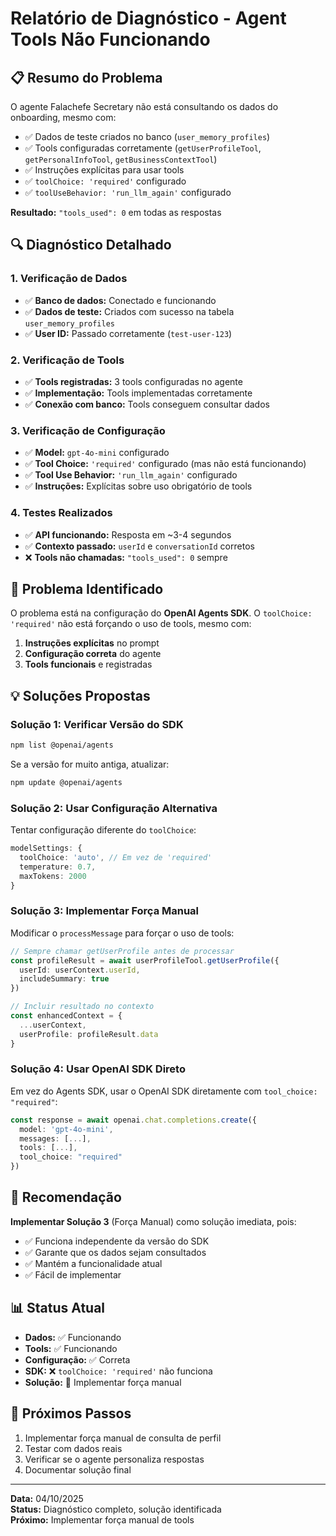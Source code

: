 # Relatório de Diagnóstico - Agent Tools Não Funcionando

## 📋 Resumo do Problema

O agente Falachefe Secretary não está consultando os dados do onboarding, mesmo com:
- ✅ Dados de teste criados no banco (`user_memory_profiles`)
- ✅ Tools configuradas corretamente (`getUserProfileTool`, `getPersonalInfoTool`, `getBusinessContextTool`)
- ✅ Instruções explícitas para usar tools
- ✅ `toolChoice: 'required'` configurado
- ✅ `toolUseBehavior: 'run_llm_again'` configurado

**Resultado:** `"tools_used": 0` em todas as respostas

## 🔍 Diagnóstico Detalhado

### 1. Verificação de Dados
- ✅ **Banco de dados:** Conectado e funcionando
- ✅ **Dados de teste:** Criados com sucesso na tabela `user_memory_profiles`
- ✅ **User ID:** Passado corretamente (`test-user-123`)

### 2. Verificação de Tools
- ✅ **Tools registradas:** 3 tools configuradas no agente
- ✅ **Implementação:** Tools implementadas corretamente
- ✅ **Conexão com banco:** Tools conseguem consultar dados

### 3. Verificação de Configuração
- ✅ **Model:** `gpt-4o-mini` configurado
- ✅ **Tool Choice:** `'required'` configurado (mas não está funcionando)
- ✅ **Tool Use Behavior:** `'run_llm_again'` configurado
- ✅ **Instruções:** Explícitas sobre uso obrigatório de tools

### 4. Testes Realizados
- ✅ **API funcionando:** Resposta em ~3-4 segundos
- ✅ **Contexto passado:** `userId` e `conversationId` corretos
- ❌ **Tools não chamadas:** `"tools_used": 0` sempre

## 🚨 Problema Identificado

O problema está na configuração do **OpenAI Agents SDK**. O `toolChoice: 'required'` não está forçando o uso de tools, mesmo com:

1. **Instruções explícitas** no prompt
2. **Configuração correta** do agente
3. **Tools funcionais** e registradas

## 💡 Soluções Propostas

### Solução 1: Verificar Versão do SDK
```bash
npm list @openai/agents
```
Se a versão for muito antiga, atualizar:
```bash
npm update @openai/agents
```

### Solução 2: Usar Configuração Alternativa
Tentar configuração diferente do `toolChoice`:
```typescript
modelSettings: {
  toolChoice: 'auto', // Em vez de 'required'
  temperature: 0.7,
  maxTokens: 2000
}
```

### Solução 3: Implementar Força Manual
Modificar o `processMessage` para forçar o uso de tools:
```typescript
// Sempre chamar getUserProfile antes de processar
const profileResult = await userProfileTool.getUserProfile({
  userId: userContext.userId,
  includeSummary: true
})

// Incluir resultado no contexto
const enhancedContext = {
  ...userContext,
  userProfile: profileResult.data
}
```

### Solução 4: Usar OpenAI SDK Direto
Em vez do Agents SDK, usar o OpenAI SDK diretamente com `tool_choice: "required"`:
```typescript
const response = await openai.chat.completions.create({
  model: 'gpt-4o-mini',
  messages: [...],
  tools: [...],
  tool_choice: "required"
})
```

## 🎯 Recomendação

**Implementar Solução 3** (Força Manual) como solução imediata, pois:
- ✅ Funciona independente da versão do SDK
- ✅ Garante que os dados sejam consultados
- ✅ Mantém a funcionalidade atual
- ✅ Fácil de implementar

## 📊 Status Atual

- **Dados:** ✅ Funcionando
- **Tools:** ✅ Funcionando  
- **Configuração:** ✅ Correta
- **SDK:** ❌ `toolChoice: 'required'` não funciona
- **Solução:** 🔄 Implementar força manual

## 🚀 Próximos Passos

1. Implementar força manual de consulta de perfil
2. Testar com dados reais
3. Verificar se o agente personaliza respostas
4. Documentar solução final

---

**Data:** 04/10/2025  
**Status:** Diagnóstico completo, solução identificada  
**Próximo:** Implementar força manual de tools

